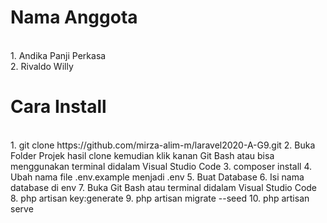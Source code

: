 <h1>Nama Anggota</h1>
<br>
1. Andika Panji Perkasa
<br>
2. Rivaldo Willy

<h1>Cara Install</h1>
<br>
1. git clone https://github.com/mirza-alim-m/laravel2020-A-G9.git
2. Buka Folder Projek hasil clone kemudian klik kanan Git Bash atau bisa menggunakan terminal didalam Visual Studio Code
3. composer install
4. Ubah nama file .env.example menjadi .env
5. Buat Database
6. Isi nama database di env
7. Buka Git Bash atau terminal didalam Visual Studio Code
8. php artisan key:generate
9. php artisan migrate --seed
10. php artisan serve
